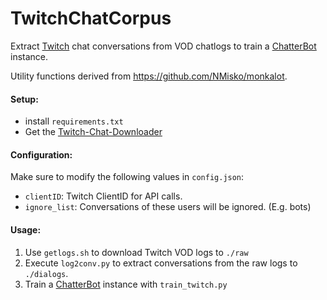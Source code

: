 **TwitchChatCorpus**
===============
Extract [Twitch](https://www.twitch.tv/) chat conversations from VOD chatlogs to train a [ChatterBot](https://github.com/gunthercox/ChatterBot) instance.

Utility functions derived from https://github.com/NMisko/monkalot.

#### Setup:
* install `requirements.txt`
* Get the [Twitch-Chat-Downloader](https://github.com/PetterKraabol/Twitch-Chat-Downloader)

#### Configuration:
Make sure to modify the following values in `config.json`:
- `clientID`: Twitch ClientID for API calls.
- `ignore_list`: Conversations of these users will be ignored. (E.g. bots)

#### Usage:
1. Use `getlogs.sh` to download Twitch VOD logs to `./raw`
2. Execute `log2conv.py` to extract conversations from the raw logs to `./dialogs`.
3. Train a [ChatterBot](https://github.com/gunthercox/ChatterBot) instance with `train_twitch.py`
